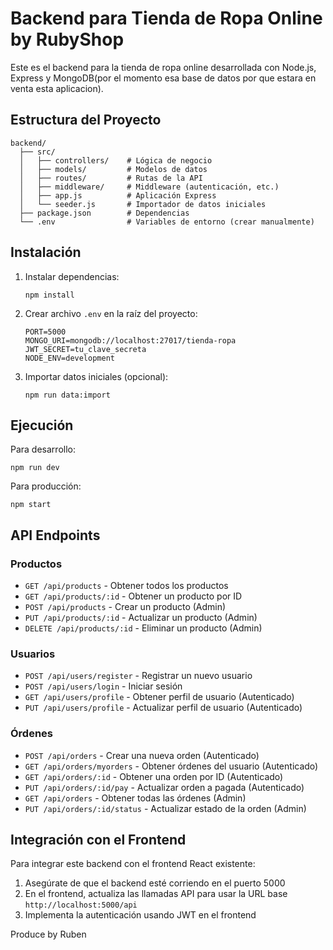 # Backend para Tienda de Ropa Online by RubyShop

Este es el backend para la tienda de ropa online desarrollada con Node.js, Express y MongoDB(por el momento esa base de datos por que estara en venta esta aplicacion).

## Estructura del Proyecto

```
backend/
  ├── src/
  │   ├── controllers/    # Lógica de negocio
  │   ├── models/         # Modelos de datos
  │   ├── routes/         # Rutas de la API
  │   ├── middleware/     # Middleware (autenticación, etc.)
  │   ├── app.js          # Aplicación Express
  │   └── seeder.js       # Importador de datos iniciales
  ├── package.json        # Dependencias
  └── .env                # Variables de entorno (crear manualmente)
```

## Instalación

1. Instalar dependencias:
   ```
   npm install
   ```

2. Crear archivo `.env` en la raíz del proyecto:
   ```
   PORT=5000
   MONGO_URI=mongodb://localhost:27017/tienda-ropa
   JWT_SECRET=tu_clave_secreta
   NODE_ENV=development
   ```

3. Importar datos iniciales (opcional):
   ```
   npm run data:import
   ```

## Ejecución

Para desarrollo:
```
npm run dev
```

Para producción:
```
npm start
```

## API Endpoints

### Productos

- `GET /api/products` - Obtener todos los productos
- `GET /api/products/:id` - Obtener un producto por ID
- `POST /api/products` - Crear un producto (Admin)
- `PUT /api/products/:id` - Actualizar un producto (Admin)
- `DELETE /api/products/:id` - Eliminar un producto (Admin)

### Usuarios

- `POST /api/users/register` - Registrar un nuevo usuario
- `POST /api/users/login` - Iniciar sesión
- `GET /api/users/profile` - Obtener perfil de usuario (Autenticado)
- `PUT /api/users/profile` - Actualizar perfil de usuario (Autenticado)

### Órdenes

- `POST /api/orders` - Crear una nueva orden (Autenticado)
- `GET /api/orders/myorders` - Obtener órdenes del usuario (Autenticado)
- `GET /api/orders/:id` - Obtener una orden por ID (Autenticado)
- `PUT /api/orders/:id/pay` - Actualizar orden a pagada (Autenticado)
- `GET /api/orders` - Obtener todas las órdenes (Admin)
- `PUT /api/orders/:id/status` - Actualizar estado de la orden (Admin)

## Integración con el Frontend

Para integrar este backend con el frontend React existente:

1. Asegúrate de que el backend esté corriendo en el puerto 5000
2. En el frontend, actualiza las llamadas API para usar la URL base `http://localhost:5000/api`
3. Implementa la autenticación usando JWT en el frontend 



Produce by Ruben

